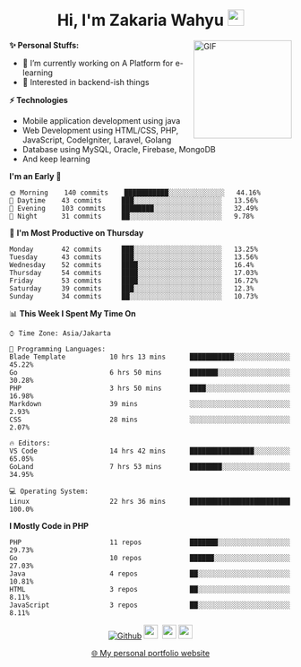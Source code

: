 <h1 align="center">Hi, I'm Zakaria Wahyu <img src="https://github.com/TheDudeThatCode/TheDudeThatCode/blob/master/Assets/Hi.gif" width="29px"></h1>

<img align="right" alt="GIF" height="175px" src="https://www.nayakapratama.co.id/wp-content/uploads/2019/07/Website-Maintenance.gif" />

**✨ Personal Stuffs:**
- 🔭 I’m currently working on A Platform for e-learning 
- 🌱 Interested in backend-ish things

**⚡ Technologies**
- Mobile application development using java
- Web Development using HTML/CSS, PHP, JavaScript, CodeIgniter, Laravel, Golang
- Database using MySQL, Oracle, Firebase, MongoDB
- And keep learning

<!--START_SECTION:waka-->
**I'm an Early 🐤** 

```text
🌞 Morning    140 commits    ███████████░░░░░░░░░░░░░░   44.16% 
🌆 Daytime    43 commits     ███░░░░░░░░░░░░░░░░░░░░░░   13.56% 
🌃 Evening    103 commits    ████████░░░░░░░░░░░░░░░░░   32.49% 
🌙 Night      31 commits     ██░░░░░░░░░░░░░░░░░░░░░░░   9.78%

```
📅 **I'm Most Productive on Thursday** 

```text
Monday       42 commits     ███░░░░░░░░░░░░░░░░░░░░░░   13.25% 
Tuesday      43 commits     ███░░░░░░░░░░░░░░░░░░░░░░   13.56% 
Wednesday    52 commits     ████░░░░░░░░░░░░░░░░░░░░░   16.4% 
Thursday     54 commits     ████░░░░░░░░░░░░░░░░░░░░░   17.03% 
Friday       53 commits     ████░░░░░░░░░░░░░░░░░░░░░   16.72% 
Saturday     39 commits     ███░░░░░░░░░░░░░░░░░░░░░░   12.3% 
Sunday       34 commits     ██░░░░░░░░░░░░░░░░░░░░░░░   10.73%

```


📊 **This Week I Spent My Time On** 

```text
⌚︎ Time Zone: Asia/Jakarta

💬 Programming Languages: 
Blade Template           10 hrs 13 mins      ███████████░░░░░░░░░░░░░░   45.22% 
Go                       6 hrs 50 mins       ███████░░░░░░░░░░░░░░░░░░   30.28% 
PHP                      3 hrs 50 mins       ████░░░░░░░░░░░░░░░░░░░░░   16.98% 
Markdown                 39 mins             ░░░░░░░░░░░░░░░░░░░░░░░░░   2.93% 
CSS                      28 mins             ░░░░░░░░░░░░░░░░░░░░░░░░░   2.07%

🔥 Editors: 
VS Code                  14 hrs 42 mins      ████████████████░░░░░░░░░   65.05% 
GoLand                   7 hrs 53 mins       ████████░░░░░░░░░░░░░░░░░   34.95%

💻 Operating System: 
Linux                    22 hrs 36 mins      █████████████████████████   100.0%

```

**I Mostly Code in PHP** 

```text
PHP                      11 repos            ███████░░░░░░░░░░░░░░░░░░   29.73% 
Go                       10 repos            ██████░░░░░░░░░░░░░░░░░░░   27.03% 
Java                     4 repos             ██░░░░░░░░░░░░░░░░░░░░░░░   10.81% 
HTML                     3 repos             ██░░░░░░░░░░░░░░░░░░░░░░░   8.11% 
JavaScript               3 repos             ██░░░░░░░░░░░░░░░░░░░░░░░   8.11%

```



<!--END_SECTION:waka-->

<p align="center">
<a href="https://github.com/zakariawahyu" target="_blank"><img alt="Github" src="https://img.shields.io/badge/GitHub-%2312100E.svg?&style=for-the-badge&logo=Github&logoColor=white" /></a>
<a href="https://www.twitter.com/_zakariawahyu"><img src="https://img.shields.io/badge/twitter-%231DA1F2.svg?&style=for-the-badge&logo=twitter&logoColor=white" height=25></a> 
<a href="https://www.linkedin.com/in/zakariawahyu"><img src="https://img.shields.io/badge/linkedin-%230077B5.svg?&style=for-the-badge&logo=linkedin&logoColor=white" height=25></a> 
<a href="https://www.instagram.com/_zakariawahyu"><img src="https://img.shields.io/badge/instagram-%23E4405F.svg?&style=for-the-badge&logo=instagram&logoColor=white" height=25></a></p>
<p align="center"><a href="https://www.zakariawahyu.com" target="_blank">🌐 My personal portfolio website</a></p>
